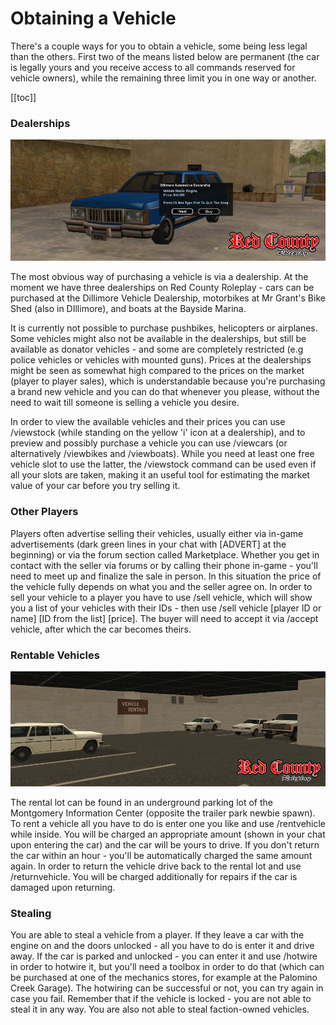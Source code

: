 # Obtaining a Vehicle

There's a couple ways for you to obtain a vehicle, some being less legal than the others. First two of the means listed below are permanent (the car is legally yours and you receive access to all commands reserved for vehicle owners), while the remaining three limit you in one way or another.

[[toc]]

### Dealerships

![Obtaining a Vehicle](./img/obtaining-a-vehicle.jpg)

The most obvious way of purchasing a vehicle is via a dealership. At the moment we have three dealerships on Red County Roleplay - cars can be purchased at the Dillimore Vehicle Dealership, motorbikes at Mr Grant's Bike Shed (also in DIllimore), and boats at the Bayside Marina. 

It is currently not possible to purchase pushbikes, helicopters or airplanes. Some vehicles might also not be available in the dealerships, but still be available as donator vehicles - and some are completely restricted (e.g police vehicles or vehicles with mounted guns). Prices at the dealerships might be seen as somewhat high compared to the prices on the market (player to player sales), which is understandable because you're purchasing a brand new vehicle and you can do that whenever you please, without the need to wait till someone is selling a vehicle you desire. 

In order to view the available vehicles and their prices you can use /viewstock (while standing on the yellow 'i' icon at a dealership), and to preview and possibly purchase a vehicle you can use /viewcars (or alternatively /viewbikes and /viewboats). While you need at least one free vehicle slot to use the latter, the /viewstock command can be used even if all your slots are taken, making it an useful tool for estimating the market value of your car before you try selling it.

### Other Players
Players often advertise selling their vehicles, usually either via in-game advertisements (dark green lines in your chat with [ADVERT] at the beginning) or via the forum section called Marketplace. Whether you get in contact with the seller via forums or by calling their phone in-game - you'll need to meet up and finalize the sale in person. In this situation the price of the vehicle fully depends on what you and the seller agree on. In order to sell your vehicle to a player you have to use /sell vehicle, which will show you a list of your vehicles with their IDs - then use /sell vehicle [player ID or name] [ID from the list] [price]. The buyer will need to accept it via /accept vehicle, after which the car becomes theirs.

### Rentable Vehicles

![Rentable Vehicles](./img/rentable.jpg)

The rental lot can be found in an underground parking lot of the Montgomery Information Center (opposite the trailer park newbie spawn). To rent a vehicle all you have to do is enter one you like and use /rentvehicle while inside. You will be charged an appropriate amount (shown in your chat upon entering the car) and the car will be yours to drive. If you don't return the car within an hour - you'll be automatically charged the same amount again. In order to return the vehicle drive back to the rental lot and use /returnvehicle. You will be charged additionally for repairs if the car is damaged upon returning.

### Stealing
You are able to steal a vehicle from a player. If they leave a car with the engine on and the doors unlocked - all you have to do is enter it and drive away. If the car is parked and unlocked - you can enter it and use /hotwire in order to hotwire it, but you'll need a toolbox in order to do that (which can be purchased at one of the mechanics stores, for example at the Palomino Creek Garage). The hotwiring can be successful or not, you can try again in case you fail. Remember that if the vehicle is locked - you are not able to steal it in any way. You are also not able to steal faction-owned vehicles.
